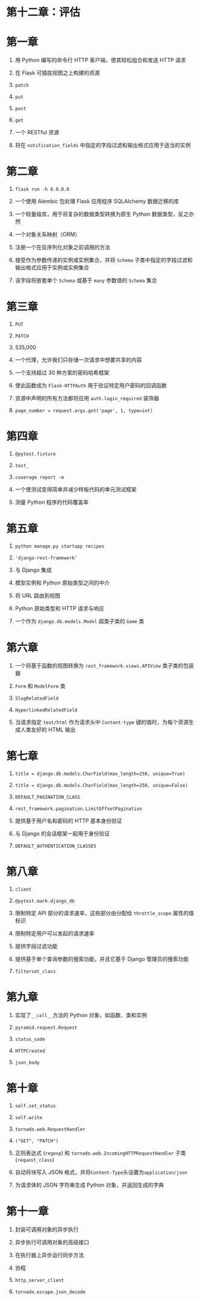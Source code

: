 # 第十二章：评估

# 第一章

1.  用 Python 编写的命令行 HTTP 客户端，使其轻松组合和发送 HTTP 请求

1.  在 Flask 可插拔视图之上构建的资源

1.  `patch`

1.  `put`

1.  `post`

1.  `get`

1.  一个 RESTful 资源

1.  将在 `notification_fields` 中指定的字段过滤和输出格式应用于适当的实例

# 第二章

1.  `flask run -h 0.0.0.0`

1.  一个使用 Alembic 包处理 Flask 应用程序 SQLAlchemy 数据迁移的库

1.  一个轻量级库，用于将复杂的数据类型转换为原生 Python 数据类型，反之亦然

1.  一个对象关系映射（ORM）

1.  注册一个在反序列化对象之前调用的方法

1.  接受作为参数传递的实例或实例集合，并将 `Schema` 子类中指定的字段过滤和输出格式应用于实例或实例集合

1.  该字段将嵌套单个 `Schema` 或基于 `many` 参数值的 `Schema` 集合

# 第三章

1.  `PUT`

1.  `PATCH`

1.  535,000

1.  一个代理，允许我们只存储一次请求中想要共享的内容

1.  一个支持超过 30 种方案的密码哈希框架

1.  使此函数成为 `Flask-HTTPAuth` 用于验证特定用户密码的回调函数

1.  资源中声明的所有方法都将应用 `auth.login_required` 装饰器

1.  `page_number = request.args.get('page', 1, type=int)`

# 第四章

1.  `@pytest.fixture`

1.  `test_`

1.  `coverage report -m`

1.  一个使测试变得简单并减少样板代码的单元测试框架

1.  测量 Python 程序的代码覆盖率

# 第五章

1.  `python manage.py startapp recipes`

1.  `'django-rest-framework'`

1.  与 Django 集成

1.  模型实例和 Python 原始类型之间的中介

1.  将 URL 路由到视图

1.  Python 原始类型和 HTTP 请求与响应

1.  一个作为 `django.db.models.Model` 超类子类的 `Game` 类

# 第六章

1.  一个将基于函数的视图转换为 `rest_framework.views.APIView` 类子类的包装器

1.  `Form` 和 `ModelForm` 类

1.  `SlugRelatedField`

1.  `HyperlinkedRelatedField`

1.  当请求指定 `text/html` 作为请求头中 `Content-type` 键的值时，为每个资源生成人类友好的 HTML 输出

# 第七章

1.  `title = django.db.models.CharField(max_length=250, unique=True)`

1.  `title = django.db.models.CharField(max_length=250, unique=False)`

1.  `DEFAULT_PAGINATION_CLASS`

1.  `rest_framework.pagination.LimitOffsetPagination`

1.  提供基于用户名和密码的 HTTP 基本身份验证

1.  与 Django 的会话框架一起用于身份验证

1.  `DEFAULT_AUTHENTICATION_CLASSES`

# 第八章

1.  `client`

1.  `@pytest.mark.django_db`

1.  限制特定 API 部分的请求速率，这些部分由分配给 `throttle_scope` 属性的值标识

1.  限制特定用户可以发起的请求速率

1.  提供字段过滤功能

1.  提供基于单个查询参数的搜索功能，并且它基于 Django 管理员的搜索功能

1.  `filterset_class`

# 第九章

1.  实现了`__call__`方法的 Python 对象，如函数、类和实例

1.  `pyramid.request.Request`

1.  `status_code`

1.  `HTTPCreated`

1.  `json_body`

# 第十章

1.  `self.set_status`

1.  `self.write`

1.  `tornado.web.RequestHandler`

1.  `("GET", "PATCH")`

1.  正则表达式 (`regexp`) 和 `tornado.web.IncomingHTTPRequestHandler` 子类 (`request_class`)

1.  自动将块写入 JSON 格式，并将`Content-Type`头设置为`application/json`

1.  为请求体的 JSON 字符串生成 Python 对象，并返回生成的字典

# 第十一章

1.  封装可调用对象的异步执行

1.  异步执行可调用对象的高级接口

1.  在执行器上异步运行同步方法

1.  协程

1.  `http_server_client`

1.  `tornado.escape.json_decode`
